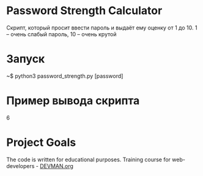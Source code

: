 # Password Strength Calculator

Скрипт, который просит ввести пароль и выдаёт ему оценку от 1 до 10. 1 – очень слабый пароль, 10 – очень крутой

# Запуск
~$ python3 password_strength.py [password]

# Пример вывода скрипта
6

# Project Goals

The code is written for educational purposes. Training course for web-developers - [DEVMAN.org](https://devman.org)
